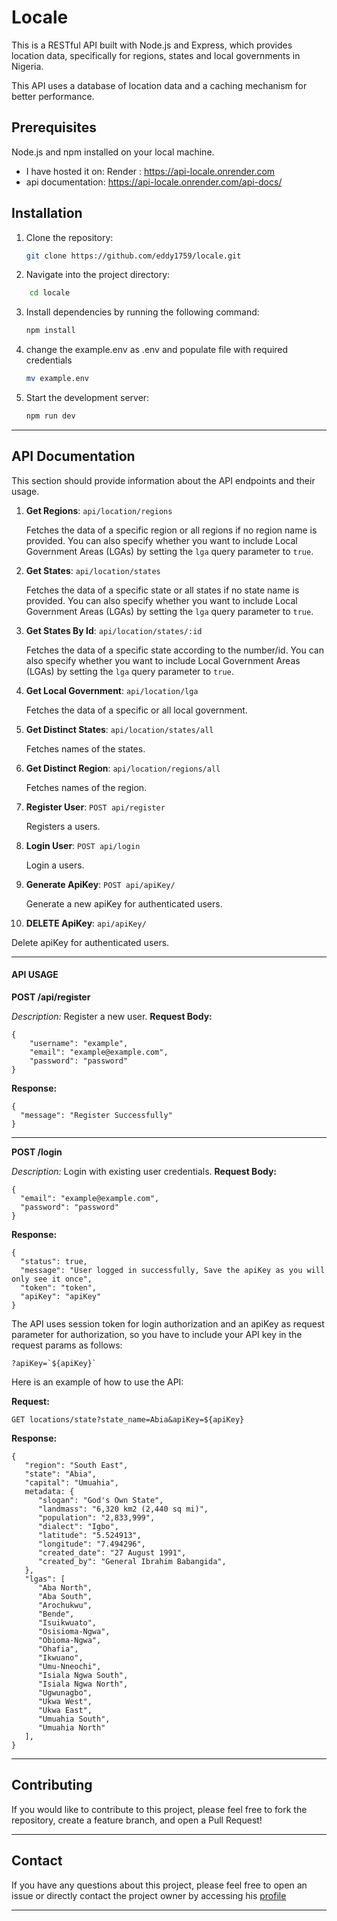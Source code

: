 # Locale

This is a RESTful API built with Node.js and Express, which provides location data, specifically for regions, states and local governments in Nigeria.

This API uses a database of location data and a caching mechanism for better performance.

## Prerequisites

Node.js and npm installed on your local machine.

- I have hosted it on: Render : https://api-locale.onrender.com
- api documentation: https://api-locale.onrender.com/api-docs/

## Installation

1. Clone the repository:

   ```bash
   git clone https://github.com/eddy1759/locale.git
   ```

2. Navigate into the project directory:

```bash
    cd locale
```

3. Install dependencies by running the following command:
   ```bash
   npm install
   ```
4. change the example.env as .env and populate file with required credentials

   ```bash
   mv example.env
   ```

5. Start the development server:
   ```bash
   npm run dev
   ```

---

## API Documentation

This section should provide information about the API endpoints and their usage.

1. **Get Regions**: `api/location/regions`

   Fetches the data of a specific region or all regions if no region name is provided. You can also specify whether you want to include Local Government Areas (LGAs) by setting the `lga` query parameter to `true`.

2. **Get States**: `api/location/states`

   Fetches the data of a specific state or all states if no state name is provided. You can also specify whether you want to include Local Government Areas (LGAs) by setting the `lga` query parameter to `true`.

3. **Get States By Id**: `api/location/states/:id`

   Fetches the data of a specific state according to the number/id. You can also specify whether you want to include Local Government Areas (LGAs) by setting the `lga` query parameter to `true`.

4. **Get Local Government**: `api/location/lga`

   Fetches the data of a specific or all local government.

5. **Get Distinct States**: `api/location/states/all`

   Fetches names of the states.

6. **Get Distinct Region**: `api/location/regions/all`

   Fetches names of the region.

7. **Register User**: `POST api/register`

   Registers a users.

8. **Login User**: `POST api/login`

   Login a users.

9. **Generate ApiKey**: `POST api/apiKey/`

   Generate a new apiKey for authenticated users.

10. **DELETE ApiKey**: `api/apiKey/`

Delete apiKey for authenticated users.

---

#### API USAGE

**POST /api/register**

_Description:_ Register a new user.
**Request Body:**

```
{
    "username": "example",
    "email": "example@example.com",
    "password": "password"
}
```

**Response:**

```
{
  "message": "Register Successfully"
}
```

---

**POST /login**

_Description:_ Login with existing user credentials.
**Request Body:**

```
{
  "email": "example@example.com",
  "password": "password"
}
```

**Response:**

```
{
  "status": true,
  "message": "User logged in successfully, Save the apiKey as you will only see it once",
  "token": "token",
  "apiKey": "apiKey"
}
```

The API uses session token for login authorization and an apiKey as request parameter for authorization, so you have to include your API key in the request params as follows:

```
?apiKey=`${apiKey}`
```

Here is an example of how to use the API:

**Request:**

```
GET locations/state?state_name=Abia&apiKey=${apiKey}
```

**Response:**

```
{
   "region": "South East",
   "state": "Abia",
   "capital": "Umuahia",
   metadata: {
      "slogan": "God's Own State",
      "landmass": "6,320 km2 (2,440 sq mi)",
      "population": "2,833,999",
      "dialect": "Igbo",
      "latitude": "5.524913",
      "longitude": "7.494296",
      "created_date": "27 August 1991",
      "created_by": "General Ibrahim Babangida",
   },
   "lgas": [
      "Aba North",
      "Aba South",
      "Arochukwu",
      "Bende",
      "Isuikwuato",
      "Osisioma-Ngwa",
      "Obioma-Ngwa",
      "Ohafia",
      "Ikwuano",
      "Umu-Nneochi",
      "Isiala Ngwa South",
      "Isiala Ngwa North",
      "Ugwunagbo",
      "Ukwa West",
      "Ukwa East",
      "Umuahia South",
      "Umuahia North"
   ],
}
```

---

## Contributing

If you would like to contribute to this project, please feel free to fork the repository, create a feature branch, and open a Pull Request!

---

## Contact

If you have any questions about this project, please feel free to open an issue or directly contact the project owner by accessing his [profile](https://github.com/eddy1759)

---
